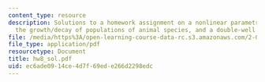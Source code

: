 ```yaml
---
content_type: resource
description: Solutions to a homework assignment on a nonlinear parametric pendulum,
  the growth/decay of populations of animal species, and a double-well potential system.
file: /media/https%3A/open-learning-course-data-rc.s3.amazonaws.com/2-003j-dynamics-and-control-i-fall-2007/ec6ade0914ce4d7f69ede266d2298edc_hw8_sol.pdf
file_type: application/pdf
resourcetype: Document
title: hw8_sol.pdf
uid: ec6ade09-14ce-4d7f-69ed-e266d2298edc
---
```

